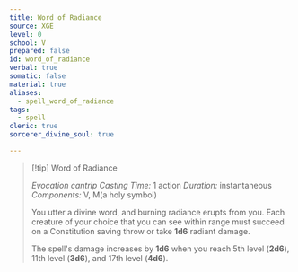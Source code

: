 ```yaml
---
title: Word of Radiance
source: XGE
level: 0
school: V
prepared: false
id: word_of_radiance
verbal: true
somatic: false
material: true
aliases:
  - spell_word_of_radiance
tags:
  - spell
cleric: true
sorcerer_divine_soul: true

---
```

>[!tip] Word of Radiance
>
> *Evocation cantrip*
> *Casting Time:* 1 action
> *Duration:* instantaneous
> *Components:* V, M(a holy symbol)
>
>You utter a divine word, and burning radiance erupts from you. Each creature of your choice that you can see within range must succeed on a Constitution saving throw or take **1d6** radiant damage.
>
>The spell's damage increases by **1d6** when you reach 5th level (**2d6**), 11th level (**3d6**), and 17th level (**4d6**).
>

